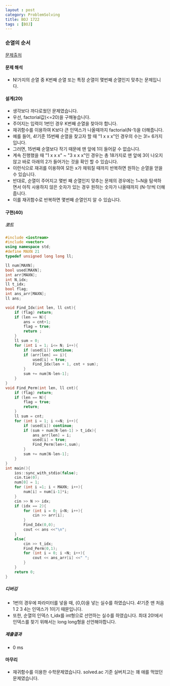 ```yaml
---
layout : post
category: ProblemSolving
title: BOJ 1722
tags : [BOJ]
---
```

### 순열의 순서

[문제출처](https://www.acmicpc.net/problem/1722)

#### 문제 해석
  
- N!가지의 순열 중 K번째 순열 또는 특정 순열이 몇번째 순열인지 맞추는 문제입니다.

#### 설계(20)

- 생각보다 까다로웠던 문제였습니다.
- 우선, factorial값(<=20)을 구해놓습니다.
- 주어지는 입력이 1번인 경우 K번째 순열을 찾아야 합니다.
- 재귀함수를 이용하여 K보다 큰 인덱스가 나올때까지 factorial(N-1)을 더해줍니다.
- 예를 들어, 4!기준 15번째 순열을 찾고자 할 때 "1 x x x"인 경우의 수는 3!= 6가지입니다.
- 그러면, 15번째 순열보다 작기 때문에 맨 앞에 1이 들어갈 수 없습니다.
- 계속 진행했을 때 "1 x x x" ~ "3 x x x"인 경우는 총 18가지로 맨 앞에 3이 나오지 않고 바로 아래의 2가 들어가는 것을 확인 할 수 있습니다.
- 이런식으로 재귀를 이용하여 모든 x가 채워질 때까지 반복하면 원하는 순열을 얻을 수 있습니다.
- 반대로, 순열이 주어지고 몇번 째 순열인지 맞추는 문제의 경우에는 1~N을 탐색하면서 아직 사용하지 않은 숫자가 있는 경우 원하는 숫자가 나올때까지 (N-1)!씩 더해줍니다.
- 이를 재귀함수로 반복하면 몇번째 순열인지 알 수 있습니다.

#### 구현(40)

##### 코드

```cpp
#include <iostream>
#include <vector>
using namespace std;
#define MAXN 21
typedef unsigned long long ll;

ll num[MAXN];
bool used[MAXN];
int arr[MAXN];
int N,idx;
ll t_idx;
bool flag;
int ans_arr[MAXN];
ll ans;

void Find_Idx(int len, ll cnt){
    if (flag) return;
    if (len == N){
        ans = cnt+1;
        flag = true;
        return ;
    }
    ll sum = 0;
    for (int i = 1; i<= N; i++){
        if (used[i]) continue;
        if (arr[len] == i){
            used[i] = true;
            Find_Idx(len + 1, cnt + sum);
        }
        sum += num[N-len-1];
    }
}
void Find_Perm(int len, ll cnt){
    if (flag) return;
    if (len == N){
        flag = true;
        return;
    }
    ll sum = cnt;
    for (int i = 1; i <=N; i++){
        if (used[i]) continue;
        if (sum + num[N-len-1] > t_idx){
            ans_arr[len] = i;
            used[i] = true;
            Find_Perm(len+1,sum);
        }
        sum += num[N-len-1];
    }
}
int main(){
    ios::sync_with_stdio(false);
    cin.tie(0);
    num[0] = 1;
    for (int i =1; i < MAXN; i++){
        num[i] = num[i-1]*i;
    }
    cin >> N >> idx;
    if (idx == 2){
        for (int i = 0; i<N; i++){
            cin >> arr[i];
        }
        Find_Idx(0,0);
        cout << ans <<"\n";
    }
    else{
        cin >> t_idx;
        Find_Perm(0,1);
        for (int i = 0; i <N; i++){
            cout << ans_arr[i] <<" ";
        }
    }
    return 0;
}
```

##### 디버깅

- 1번의 경우에 파라미터를 넣을 때, {0,0}을 넣는 실수를 하였습니다. 4!기준 맨 처음 1 2 3 4는 인덱스가 1이기 때문입니다.
- 또한, 순열의 인덱스 t_idx를 int형으로 선언하는 실수를 하였습니다. 최대 20!에서 인덱스를 찾기 위해서는 long long형을 선언해야합니다.

##### 제출결과

- 0 ms

#### 마무리

- 재귀함수를 이용한 수학문제였습니다. solved.ac 기준 실버치고는 꽤 애를 먹었던 문제였습니다.
